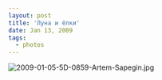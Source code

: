 ```yaml
---
layout: post
title: 'Луна и ёлки'
date: Jan 13, 2009
tags:
  - photos
---
```


![2009-01-05-5D-0859-Artem-Sapegin.jpg](photo://684)
